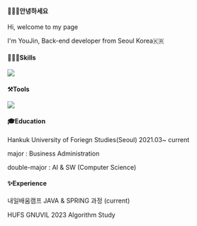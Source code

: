 <h4>🙋🏻‍♀️안녕하세요</h4>
<p>Hi, welcome to my page</p>
<p>I'm YouJin, Back-end developer from Seoul Korea🇰🇷</p>

<h4>👩🏻‍💻Skills</h4>
 <img src="https://img.shields.io/badge/java-007396?style=for-the-badge&logo=java&logoColor=white"> 
<h4>⚒️Tools</h4>
<img src="https://img.shields.io/badge/Spring-6DB33F?style=for-the-badge&logo=spring boot&logoColor=white"> 
<h4>🎓Education</h4>
<p>Hankuk University of Foriegn Studies(Seoul) 2021.03~ current</p>
<p>major : Business Administration</p>
<p>double-major : AI & SW (Computer Science)</p>

<h4>✨Experience</h4>
<p>내일배움캠프 JAVA & SPRING 과정 (current)</p>
<p>HUFS GNUVIL 2023 Algorithm Study</p>

